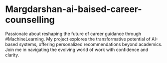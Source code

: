 # Margdarshan-ai-baised-career-counselling
Passionate about reshaping the future of career guidance through #MachineLearning. My project explores the transformative potential of AI-based systems, offering personalized recommendations beyond academics. Join me in navigating the evolving world of work with confidence and clarity. 

